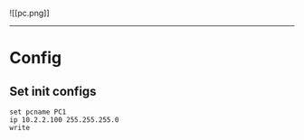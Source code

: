 ![[pc.png]]

---

# Config

## Set init configs
```
set pcname PC1
ip 10.2.2.100 255.255.255.0
write
```